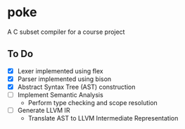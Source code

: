 # poke
A C subset compiler for a course project



## To Do
- [x] Lexer implemented using flex
- [x] Parser implemented using bison
- [x] Abstract Syntax Tree (AST) construction
- [ ] Implement Semantic Analysis
  - Perform type checking and scope resolution
- [ ] Generate LLVM IR
  - Translate AST to LLVM Intermediate Representation
